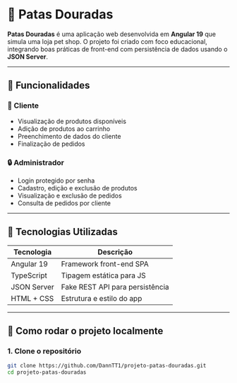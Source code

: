 # 🐾 Patas Douradas

**Patas Douradas** é uma aplicação web desenvolvida em **Angular 19** que simula uma loja pet shop. O projeto foi criado com foco educacional, integrando boas práticas de front-end com persistência de dados usando o **JSON Server**.

---

## 🔰 Funcionalidades

### 👤 Cliente
- Visualização de produtos disponíveis
- Adição de produtos ao carrinho
- Preenchimento de dados do cliente
- Finalização de pedidos

### 🔒 Administrador
- Login protegido por senha
- Cadastro, edição e exclusão de produtos
- Visualização e exclusão de pedidos
- Consulta de pedidos por cliente

---

## 🧪 Tecnologias Utilizadas

| Tecnologia       | Descrição                         |
|------------------|-----------------------------------|
| Angular 19       | Framework front-end SPA           |
| TypeScript       | Tipagem estática para JS          |
| JSON Server      | Fake REST API para persistência   |
| HTML + CSS       | Estrutura e estilo do app         |

---

## 🚀 Como rodar o projeto localmente

### 1. Clone o repositório

```bash
git clone https://github.com/DannTT1/projeto-patas-douradas.git
cd projeto-patas-douradas